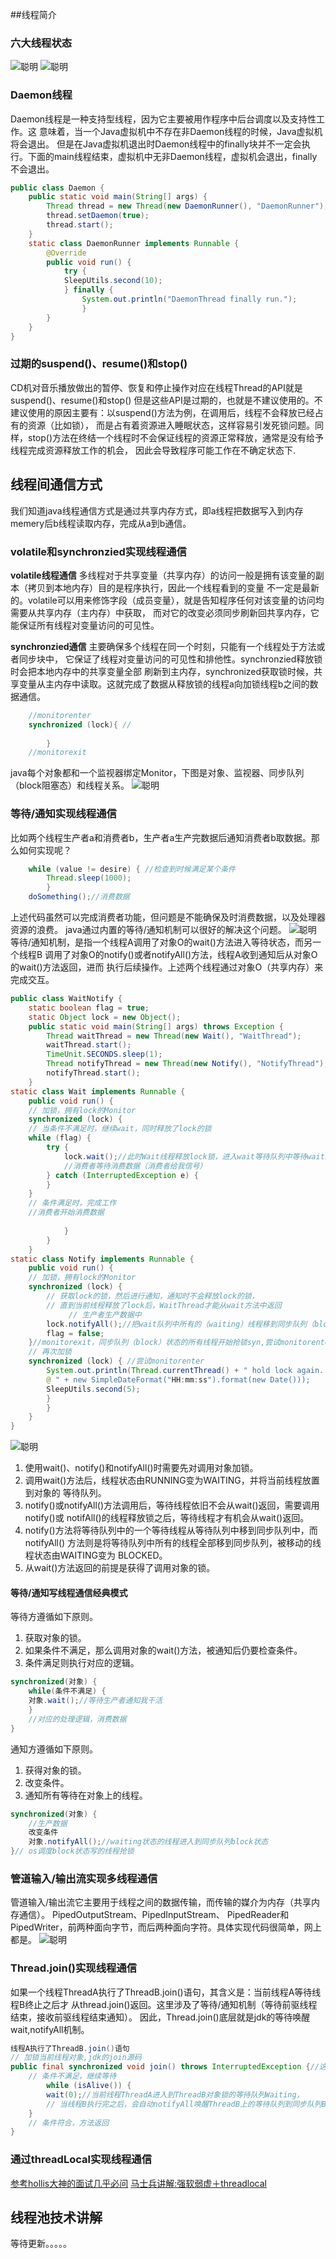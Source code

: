 ##线程简介

### 六大线程状态
![聪明](./imgs/第四章/六大线程状态1.jpg)
![聪明](./imgs/第四章/六大线程状态2.jpg)

### Daemon线程
Daemon线程是一种支持型线程，因为它主要被用作程序中后台调度以及支持性工作。这
意味着，当一个Java虚拟机中不存在非Daemon线程的时候，Java虚拟机将会退出。
但是在Java虚拟机退出时Daemon线程中的finally块并不一定会执行。下面的main线程结束，虚拟机中无非Daemon线程，虚拟机会退出，finally不会退出。
```java
public class Daemon {
    public static void main(String[] args) {
        Thread thread = new Thread(new DaemonRunner(), "DaemonRunner");
        thread.setDaemon(true);
        thread.start();
    }
    static class DaemonRunner implements Runnable {
        @Override
        public void run() {
            try {
            SleepUtils.second(10);
            } finally {
                System.out.println("DaemonThread finally run.");
                }
        }
    }
}

```

### 过期的suspend()、resume()和stop()

CD机对音乐播放做出的暂停、恢复和停止操作对应在线程Thread的API就是suspend()、resume()和stop()
但是这些API是过期的，也就是不建议使用的。不建议使用的原因主要有：以suspend()方法为例，在调用后，线程不会释放已经占有的资源（比如锁），
而是占有着资源进入睡眠状态，这样容易引发死锁问题。同样，stop()方法在终结一个线程时不会保证线程的资源正常释放，通常是没有给予线程完成资源释放工作的机会，
因此会导致程序可能工作在不确定状态下.

## 线程间通信方式
我们知道java线程通信方式是通过共享内存方式，即a线程把数据写入到内存memery后b线程读取内存，完成从a到b通信。

### volatile和synchronzied实现线程通信

**volatile线程通信**
多线程对于共享变量（共享内存）的访问一般是拥有该变量的副本（拷贝到本地内存）目的是程序执行，因此一个线程看到的变量
不一定是最新的。volatile可以用来修饰字段（成员变量），就是告知程序任何对该变量的访问均需要从共享内存（主内存）中获取，
而对它的改变必须同步刷新回共享内存，它能保证所有线程对变量访问的可见性。

**synchronzied通信**
主要确保多个线程在同一个时刻，只能有一个线程处于方法或者同步块中，
它保证了线程对变量访问的可见性和排他性。synchronzied释放锁时会把本地内存中的共享变量全部
刷新到主内存，synchronized获取锁时候，共享变量从主内存中读取。这就完成了数据从释放锁的线程a向加锁线程b之间的数据通信。

```java
    //monitorenter
    synchronized (lock){ //
            
        }
    //monitorexit
```
java每个对象都和一个监视器绑定Monitor，下图是对象、监视器、同步队列（block阻塞态）和线程关系。
![聪明](./imgs/第四章/对象监视器同步队列线程.jpg)

### 等待/通知实现线程通信
比如两个线程生产者a和消费者b，生产者a生产完数据后通知消费者b取数据。那么如何实现呢？

```java
    while (value != desire) { //检查到时候满足某个条件
        Thread.sleep(1000);
        } 
    doSomething();//消费数据
```
上述代码虽然可以完成消费者功能，但问题是不能确保及时消费数据，以及处理器资源的浪费。
java通过内置的等待/通知机制可以很好的解决这个问题。
![聪明](./imgs/第四章/等待唤醒.jpg)
等待/通知机制，是指一个线程A调用了对象O的wait()方法进入等待状态，而另一个线程B
调用了对象O的notify()或者notifyAll()方法，线程A收到通知后从对象O的wait()方法返回，进而
执行后续操作。上述两个线程通过对象O（共享内存）来完成交互。
```java
public class WaitNotify {
    static boolean flag = true;
    static Object lock = new Object();
    public static void main(String[] args) throws Exception {
        Thread waitThread = new Thread(new Wait(), "WaitThread");
        waitThread.start();
        TimeUnit.SECONDS.sleep(1);
        Thread notifyThread = new Thread(new Notify(), "NotifyThread");
        notifyThread.start();
    }
static class Wait implements Runnable {
    public void run() {
    // 加锁，拥有lock的Monitor
    synchronized (lock) {
    // 当条件不满足时，继续wait，同时释放了lock的锁
    while (flag) {
        try {
            lock.wait();//此时Wait线程释放lock锁，进入wait等待队列中等待waiting
            //消费者等待消费数据（消费者给我信号）
        } catch (InterruptedException e) {
        }
    }
    // 条件满足时，完成工作
    //消费者开始消费数据
        
            }
        }
    }
static class Notify implements Runnable {
    public void run() {
    // 加锁，拥有lock的Monitor
    synchronized (lock) {
        // 获取lock的锁，然后进行通知，通知时不会释放lock的锁，
        // 直到当前线程释放了lock后，WaitThread才能从wait方法中返回
             // 生产者生产数据中
        lock.notifyAll();//把wait队列中所有的（waiting）线程移到同步队列（block）中
        flag = false;
    }//monitorexit，同步队列（block）状态的所有线程开始抢锁syn,尝试monitorenter
    // 再次加锁
    synchronized (lock) { //尝试monitorenter
        System.out.println(Thread.currentThread() + " hold lock again. sleep
        @ " + new SimpleDateFormat("HH:mm:ss").format(new Date()));
        SleepUtils.second(5);
        }
        }
    }
}
```
![聪明](./imgs/第四章/waitnotify过程.jpg)

1. 使用wait()、notify()和notifyAll()时需要先对调用对象加锁。
2. 调用wait()方法后，线程状态由RUNNING变为WAITING，并将当前线程放置到对象的
等待队列。
3. notify()或notifyAll()方法调用后，等待线程依旧不会从wait()返回，需要调用notify()或
notifAll()的线程释放锁之后，等待线程才有机会从wait()返回。
4. notify()方法将等待队列中的一个等待线程从等待队列中移到同步队列中，而notifyAll()
方法则是将等待队列中所有的线程全部移到同步队列，被移动的线程状态由WAITING变为
BLOCKED。
5. 从wait()方法返回的前提是获得了调用对象的锁。

#### 等待/通知写线程通信经典模式
等待方遵循如下原则。
1. 获取对象的锁。
2. 如果条件不满足，那么调用对象的wait()方法，被通知后仍要检查条件。
3. 条件满足则执行对应的逻辑。
```java
synchronized(对象) {
    while(条件不满足) {
    对象.wait();//等待生产者通知我干活
    }
    //对应的处理逻辑，消费数据
}
```
通知方遵循如下原则。
1. 获得对象的锁。
2. 改变条件。
3. 通知所有等待在对象上的线程。
```java
synchronized(对象) {
    //生产数据
    改变条件
    对象.notifyAll();//waiting状态的线程进入到同步队列block状态
}// os调度block状态写的线程抢锁
```

### 管道输入/输出流实现多线程通信

管道输入/输出流它主要用于线程之间的数据传输，而传输的媒介为内存（共享内存通信）。
PipedOutputStream、PipedInputStream、
PipedReader和PipedWriter，前两种面向字节，而后两种面向字符。具体实现代码很简单，网上都是。
![聪明](./imgs/第四章/管道通信.png)

### Thread.join()实现线程通信
如果一个线程ThreadA执行了ThreadB.join()语句，其含义是：当前线程A等待线程B终止之后才
从thread.join()返回。这里涉及了等待/通知机制（等待前驱线程结束，接收前驱线程结束通知）。
因此，Thread.join()底层就是jdk的等待唤醒wait,notifyAll机制。
```java
线程A执行了ThreadB.join()语句
// 加锁当前线程对象,jdk的join源码
public final synchronized void join() throws InterruptedException {//这里锁匙ThreadB
    // 条件不满足，继续等待
        while (isAlive()) {
        wait(0);//当前线程ThreadA进入到ThreadB对象锁的等待队列Waiting，
        // 当线程B执行完之后，会自动notifyAll唤醒ThreadB上的等待队列到同步队列Block中。
    }
    // 条件符合，方法返回
}

```

### 通过threadLocal实现线程通信

[参考hollis大神的面试几乎必问](https://www.hollischuang.com/archives/4859 "参考hollis大神的")
[马士兵讲解:强软弱虚＋threadlocal](https://www.bilibili.com/video/BV1fA411b7SX?from=search&seid=16512905782384903835)
## 线程池技术讲解
等待更新。。。。。
